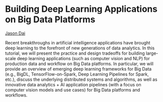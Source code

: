 # Building Deep Learning Applications on Big Data Platforms
[Jason Dai](https://www.linkedin.com/in/jasondai/)

Recent breakthroughs in artificial intelligence applications have brought deep learning to the forefront of new generations of data analytics. In this tutorial, we will present the practice and design tradeoffs for building large-scale deep learning applications (such as computer vision and NLP) for production data and workflow on Big Data platforms. In particular, we will provide an overview of emerging deep learning frameworks for Big Data (e.g., BigDL, TensorFlow-on-Spark, Deep Learning Pipelines for Spark, etc.), discuss the underlying distributed systems and algorithms, as well as innovative data analytics + AI application pipelines (with a focus on computer vision models and use cases) for Big Data platforms and workflows.
